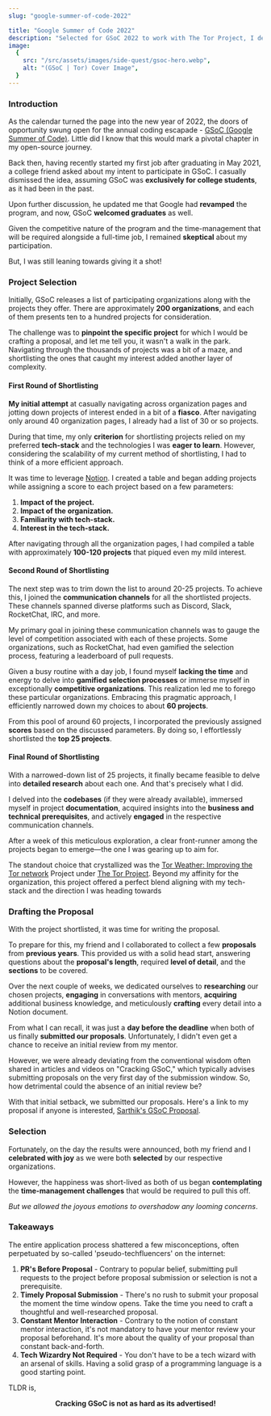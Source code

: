 ```yaml
---
slug: "google-summer-of-code-2022"

title: "Google Summer of Code 2022"
description: "Selected for GSoC 2022 to work with The Tor Project, I developed the Tor-Weather service during this period."
image:
  {
    src: "/src/assets/images/side-quest/gsoc-hero.webp",
    alt: "(GSoC | Tor) Cover Image",
  }
---
```


### Introduction

As the calendar turned the page into the new year of 2022, the doors of opportunity swung open for the annual coding escapade - [GSoC (Google Summer of Code)](https://summerofcode.withgoogle.com/). Little did I know that this would mark a pivotal chapter in my open-source journey.

Back then, having recently started my first job after graduating in May 2021, a college friend asked about my intent to participate in GSoC. I casually dismissed the idea, assuming GSoC was **exclusively for college students**, as it had been in the past.

Upon further discussion, he updated me that Google had **revamped** the program, and now, GSoC **welcomed graduates** as well.

Given the competitive nature of the program and the time-management that will be required alongside a full-time job, I remained **skeptical** about my participation.

But, I was still leaning towards giving it a shot!

### Project Selection

Initially, GSoC releases a list of participating organizations along with the projects they offer. There are approximately **200 organizations**, and each of them presents ten to a hundred projects for consideration.

The challenge was to **pinpoint the specific project** for which I would be crafting a proposal, and let me tell you, it wasn't a walk in the park. Navigating through the thousands of projects was a bit of a maze, and shortlisting the ones that caught my interest added another layer of complexity.

#### First Round of Shortlisting

**My initial attempt** at casually navigating across organization pages and jotting down projects of interest ended in a bit of a **fiasco**. After navigating only around 40 organization pages, I already had a list of 30 or so projects.

During that time, my only **criterion** for shortlisting projects relied on my preferred **tech-stack** and the technologies I was **eager to learn**. However, considering the scalability of my current method of shortlisting, I had to think of a more efficient approach.

It was time to leverage [Notion](https://www.notion.so/). I created a table and began adding projects while assigning a score to each project based on a few parameters:

1. **Impact of the project.**
2. **Impact of the organization.**
3. **Familiarity with tech-stack.**
4. **Interest in the tech-stack.**

After navigating through all the organization pages, I had compiled a table with approximately **100-120 projects** that piqued even my mild interest.

#### Second Round of Shortlisting

The next step was to trim down the list to around 20-25 projects. To achieve this, I joined the **communication channels** for all the shortlisted projects. These channels spanned diverse platforms such as Discord, Slack, RocketChat, IRC, and more.

My primary goal in joining these communication channels was to gauge the level of competition associated with each of these projects. Some organizations, such as RocketChat, had even gamified the selection process, featuring a leaderboard of pull requests.

Given a busy routine with a day job, I found myself **lacking the time** and energy to delve into **gamified selection processes** or immerse myself in exceptionally **competitive organizations**. This realization led me to forego these particular organizations. Embracing this pragmatic approach, I efficiently narrowed down my choices to about **60 projects**.

From this pool of around 60 projects, I incorporated the previously assigned **scores** based on the discussed parameters. By doing so, I effortlessly shortlisted the **top 25 projects**.

#### Final Round of Shortlisting

With a narrowed-down list of 25 projects, it finally became feasible to delve into **detailed research** about each one. And that's precisely what I did.

I delved into the **codebases** (if they were already available), immersed myself in project **documentation**, acquired insights into the **business and technical prerequisites**, and actively **engaged** in the respective communication channels.

After a week of this meticulous exploration, a clear front-runner among the projects began to emerge—the one I was gearing up to aim for.

The standout choice that crystallized was the [Tor Weather: Improving the Tor network](https://summerofcode.withgoogle.com/archive/2022/projects/UElieGno) Project under [The Tor Project](https://www.torproject.org/). Beyond my affinity for the organization, this project offered a perfect blend aligning with my tech-stack and the direction I was heading towards

### Drafting the Proposal

With the project shortlisted, it was time for writing the proposal.

To prepare for this, my friend and I collaborated to collect a few **proposals** from **previous years**. This provided us with a solid head start, answering questions about the **proposal's length**, required **level of detail**, and the **sections** to be covered.

Over the next couple of weeks, we dedicated ourselves to **researching** our chosen projects, **engaging** in conversations with mentors, **acquiring** additional business knowledge, and meticulously **crafting** every detail into a Notion document.

From what I can recall, it was just a **day before the deadline** when both of us finally **submitted our proposals**. Unfortunately, I didn't even get a chance to receive an initial review from my mentor.

However, we were already deviating from the conventional wisdom often shared in articles and videos on "Cracking GSoC," which typically advises submitting proposals on the very first day of the submission window. So, how detrimental could the absence of an initial review be?

With that initial setback, we submitted our proposals. Here's a link to my proposal if anyone is interested, [Sarthik's GSoC Proposal](/document/gsoc/proposal.pdf).

### Selection

Fortunately, on the day the results were announced, both my friend and I **celebrated with joy** as we were both **selected** by our respective organizations.

However, the happiness was short-lived as both of us began **contemplating** the **time-management challenges** that would be required to pull this off.

_But we allowed the joyous emotions to overshadow any looming concerns_.

### Takeaways

The entire application process shattered a few misconceptions, often perpetuated by so-called 'pseudo-techfluencers' on the internet:

1. **PR's Before Proposal** - Contrary to popular belief, submitting pull requests to the project before proposal submission or selection is not a prerequisite.
2. **Timely Proposal Submission** - There's no rush to submit your proposal the moment the time window opens. Take the time you need to craft a thoughtful and well-researched proposal.
3. **Constant Mentor Interaction** - Contrary to the notion of constant mentor interaction, it's not mandatory to have your mentor review your proposal beforehand. It's more about the quality of your proposal than constant back-and-forth.
4. **Tech Wizardry Not Required** - You don't have to be a tech wizard with an arsenal of skills. Having a solid grasp of a programming language is a good starting point.

TLDR is,

**<center>Cracking GSoC is not as hard as its advertised!</center>**

